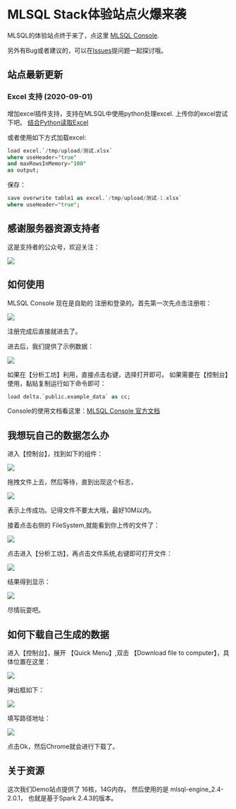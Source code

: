 # MLSQL Stack体验站点火爆来袭

MLSQL的体验站点终于来了，点这里 [MLSQL Console](http://jielongping.com:65092).

另外有Bug或者建议的，可以在[Issues](https://github.com/allwefantasy/mlsql/issues)提问题一起探讨哦。

## 站点最新更新

### Excel 支持 (2020-09-01)
增加excel插件支持，支持在MLSQL中使用python处理excel. 上传你的excel尝试下吧。 [结合Python读取Excel](http://docs.mlsql.tech/mlsql-engine/python/read_excel.html) 

或者使用如下方式加载excel:

```sql
load excel.`/tmp/upload/测试.xlsx` 
where useHeader="true" 
and maxRowsInMemory="100"
as output;
```

保存：

```sql
save overwrite table1 as excel.`/tmp/upload/测试-1.xlsx` 
where useHeader="true";
```

## 感谢服务器资源支持者

这是支持者的公众号，欢迎关注：

![](http://docs.mlsql.tech/upload_images/280f02b6-e715-45f2-aec5-732d7fcce8b0.png)

## 如何使用

MLSQL Console 现在是自助的 注册和登录的。首先第一次先点击注册啦：

![](http://docs.mlsql.tech/upload_images/267f7d5b-58a2-4d26-9bc1-438b7f034ece.png)

注册完成后直接就进去了。

进去后，我们提供了示例数据：

![](http://docs.mlsql.tech/upload_images/8ed069a1-0887-4875-b5b1-c61a35b9322e.png)

如果在【分析工坊】利用，直接点击右键，选择打开即可。
如果需要在【控制台】使用，黏贴复制运行如下命令即可：

```sql
load delta.`public.example_data` as cc;
```

Console的使用文档看这里：[MLSQL Console 官方文档](http://docs.mlsql.tech/mlsql-console/)

##  我想玩自己的数据怎么办

进入【控制台】，找到如下的组件：

![](http://docs.mlsql.tech/upload_images/a8392542-b4ed-47e1-a73f-c63221cf5b62.png)

拖拽文件上去，然后等待，直到出现这个标志，

![](http://docs.mlsql.tech/upload_images/d9c81e3f-0e7e-4bc5-b051-879f0028adbe.png)

表示上传成功。记得文件不要太大哦，最好10M以内。

接着点击右侧的 FileSystem,就能看到你上传的文件了：

![](http://docs.mlsql.tech/upload_images/6b15cbd1-e682-4e13-86a4-4114c0090379.png)

点击进入【分析工坊】，再点击文件系统,右键即可打开文件：

![](http://docs.mlsql.tech/upload_images/15fe7889-ecd0-48d6-ae6f-3e4c10a67164.png)

结果得到显示：

![](http://docs.mlsql.tech/upload_images/78e4f952-7b5e-4930-bb88-25b702cbef35.png)

尽情玩耍吧。

## 如何下载自己生成的数据

进入【控制台】，展开 【Quick Menu】,双击 【Download file to computer】，具体位置在这里：

![](http://docs.mlsql.tech/upload_images/5f719041-0753-4004-b11f-d54dc350a87e.png)

弹出框如下：

![](http://docs.mlsql.tech/upload_images/0eb69ae4-69b0-4ad3-8991-aa7196f8ee14.png)

填写路径地址：

![](http://docs.mlsql.tech/upload_images/c2c746d8-82c6-4b50-bf35-b116fffd7176.png)

点击Ok，然后Chrome就会进行下载了。

## 关于资源

这次我们Demo站点提供了 16核，14G内存。 然后使用的是 mlsql-engine_2.4-2.0.1， 也就是基于Spark 2.4.3的版本。 


 